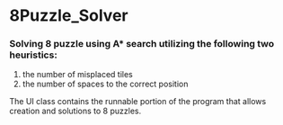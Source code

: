 # 8Puzzle_Solver
### Solving 8 puzzle using A* search utilizing the following two heuristics:
  1) the number of misplaced tiles 
  2) the number of spaces to the correct position

The UI class contains the runnable portion of the program that allows creation and solutions to 8 puzzles.
